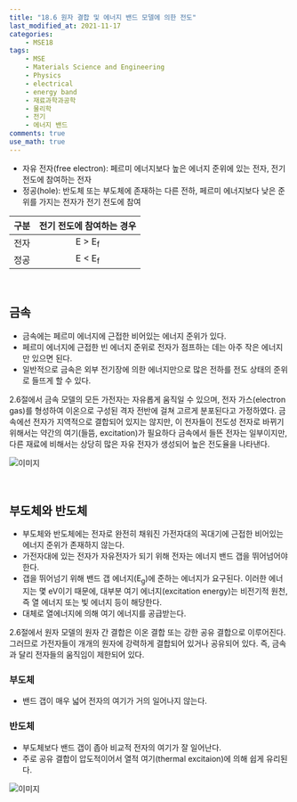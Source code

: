```yaml
---
title: "18.6 원자 결합 및 에너지 밴드 모델에 의한 전도"
last_modified_at: 2021-11-17
categories:
    - MSE18
tags:
    - MSE
    - Materials Science and Engineering
    - Physics
    - electrical
    - energy band
    - 재료과학과공학
    - 물리학
    - 전기
    - 에너지 밴드
comments: true
use_math: true
---
```


- 자유 전자(free electron): 페르미 에너지보다 높은 에너지 준위에 있는 전자, 전기 전도에 참여하는 전자
- 정공(hole): 반도체 또는 부도체에 존재하는 다른 전하, 페르미 에너지보다 낮은 준위를 가지는 전자가 전기 전도에 참여

|구분|전기 전도에 참여하는 경우|
|---|:---:|
|전자|E > E<sub>f</sub>|
|정공|E < E<sub>f</sub>|

<br/>

<h2>금속</h2>

- 금속에는 페르미 에너지에 근접한 비어있는 에너지 준위가 있다. 
- 페르미 에너지에 근접한 빈 에너지 준위로 전자가 점프하는 데는 아주 작은 에너지만 있으면 된다.
- 일반적으로 금속은 외부 전기장에 의한 에너지만으로 많은 전하를 전도 상태의 준위로 들뜨게 할 수 있다.

2.6절에서 금속 모델의 모든 가전자는 자유롭게 움직일 수 있으며, 전자 가스(electron gas)를 형성하여 이온으로 구성된 격자 전반에 걸쳐 고르게 분포된다고 가정하였다. 금속에선 전자가 지역적으로 결합되어 있지는 않지만, 이 전자들이 전도성 전자로 바뀌기 위해서는 약간의 여기(들뜸, excitation)가 필요하다 금속에서 들뜬 전자는 일부이지만, 다른 재료에 비해서는 상당히 많은 자유 전자가 생성되어 높은 전도율을 나타낸다.

![이미지](https://user-images.githubusercontent.com/79562050/142206556-c34a4d32-2176-4d53-9b14-8b0c80a342d8.jpg)

<br/>

<h2>부도체와 반도체</h2>

- 부도체와 반도체에는 전자로 완전히 채워진 가전자대의 꼭대기에 근접한 비어있는 에너지 준위가 존재하지 않는다.
- 가전자대에 있는 전자가 자유전자가 되기 위해 전자는 에너지 밴드 갭을 뛰어넘어야 한다.
- 갭을 뛰어넘기 위해 밴드 갭 에너지(E<sub>g</sub>)에 준하는 에너지가 요구된다. 이러한 에너지는 몇 eV이기 때문에, 대부분 여기 에너지(excitation energy)는 비전기적 원천, 즉 열 에너지 또는 빛 에너지 등이 해당한다.
- 대체로 열에너지에 의해 여기 에너지를 공급받는다.

2.6절에서 원자 모델의 원자 간 결합은 이온 결합 또는 강한 공유 결합으로 이루어진다. 그러므로 가전자들이 개개의 원자에 강력하게 결합되어 있거나 공유되어 있다. 즉, 금속과 달리 전자들의 움직임이 제한되어 있다. 

<h3>부도체</h3>

- 밴드 갭이 매우 넓어 전자의 여기가 거의 일어나지 않는다.

<h3>반도체</h3>

- 부도체보다 밴드 갭이 좁아 비교적 전자의 여기가 잘 일어난다.
- 주로 공유 결합이 압도적이어서 열적 여기(thermal excitaion)에 의해 쉽게 유리된다.

![이미지](https://user-images.githubusercontent.com/79562050/142206646-375e926e-b22b-430a-9421-4979b006d353.jpg)